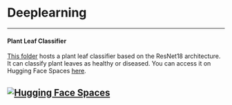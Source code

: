 # Deeplearning
---
#### Plant Leaf Classifier

[This folder](https://github.com/spignelon/deeplearning/tree/main/projects/plant_leaves_classifier) hosts a plant leaf classifier based on the ResNet18 architecture. It can classify plant leaves as healthy or diseased. You can access it on Hugging Face Spaces [here](https://huggingface.co/spaces/spignelon/plant_leaf_classifier). <br>

[![Hugging Face Spaces](https://img.shields.io/badge/Hugging%20Face%20Spaces-Plant%20Leaf%20Classifier-5B87E3.svg)](https://huggingface.co/spaces/spignelon/plant_leaf_classifier)
---
